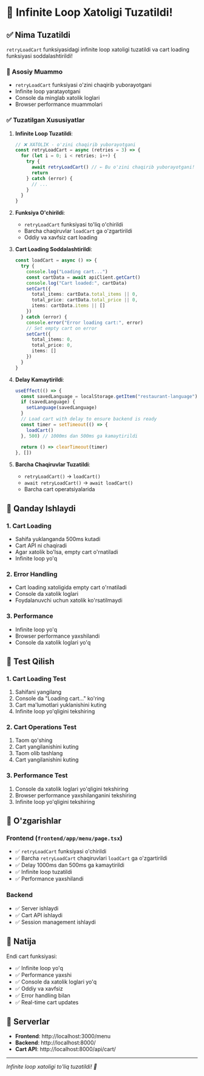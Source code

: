 # 🔄 Infinite Loop Xatoligi Tuzatildi!

## ✅ Nima Tuzatildi

`retryLoadCart` funksiyasidagi infinite loop xatoligi tuzatildi va cart loading funksiyasi soddalashtirildi!

### 🎯 Asosiy Muammo
- `retryLoadCart` funksiyasi o'zini chaqirib yuborayotgani
- Infinite loop yaratayotgani
- Console da minglab xatolik loglari
- Browser performance muammolari

### ✅ Tuzatilgan Xususiyatlar

1. **Infinite Loop Tuzatildi**:
   ```typescript
   // ❌ XATOLIK - o'zini chaqirib yuborayotgani
   const retryLoadCart = async (retries = 3) => {
     for (let i = 0; i < retries; i++) {
       try {
         await retryLoadCart() // ← Bu o'zini chaqirib yuborayotgani!
         return
       } catch (error) {
         // ...
       }
     }
   }
   ```

2. **Funksiya O'chirildi**:
   - `retryLoadCart` funksiyasi to'liq o'chirildi
   - Barcha chaqiruvlar `loadCart` ga o'zgartirildi
   - Oddiy va xavfsiz cart loading

3. **Cart Loading Soddalashtirildi**:
   ```typescript
   const loadCart = async () => {
     try {
       console.log("Loading cart...")
       const cartData = await apiClient.getCart()
       console.log("Cart loaded:", cartData)
       setCart({
         total_items: cartData.total_items || 0,
         total_price: cartData.total_price || 0,
         items: cartData.items || []
       })
     } catch (error) {
       console.error("Error loading cart:", error)
       // Set empty cart on error
       setCart({
         total_items: 0,
         total_price: 0,
         items: []
       })
     }
   }
   ```

4. **Delay Kamaytirildi**:
   ```typescript
   useEffect(() => {
     const savedLanguage = localStorage.getItem("restaurant-language") as "uz" | "ru" | "en" | null
     if (savedLanguage) {
       setLanguage(savedLanguage)
     }
     // Load cart with delay to ensure backend is ready
     const timer = setTimeout(() => {
       loadCart()
     }, 500) // 1000ms dan 500ms ga kamaytirildi
     
     return () => clearTimeout(timer)
   }, [])
   ```

5. **Barcha Chaqiruvlar Tuzatildi**:
   - `retryLoadCart()` → `loadCart()`
   - `await retryLoadCart()` → `await loadCart()`
   - Barcha cart operatsiyalarida

## 🎯 Qanday Ishlaydi

### 1. Cart Loading
- Sahifa yuklanganda 500ms kutadi
- Cart API ni chaqiradi
- Agar xatolik bo'lsa, empty cart o'rnatiladi
- Infinite loop yo'q

### 2. Error Handling
- Cart loading xatoligida empty cart o'rnatiladi
- Console da xatolik loglari
- Foydalanuvchi uchun xatolik ko'rsatilmaydi

### 3. Performance
- Infinite loop yo'q
- Browser performance yaxshilandi
- Console da xatolik loglari yo'q

## 🧪 Test Qilish

### 1. Cart Loading Test
1. Sahifani yangilang
2. Console da "Loading cart..." ko'ring
3. Cart ma'lumotlari yuklanishini kuting
4. Infinite loop yo'qligini tekshiring

### 2. Cart Operations Test
1. Taom qo'shing
2. Cart yangilanishini kuting
3. Taom olib tashlang
4. Cart yangilanishini kuting

### 3. Performance Test
1. Console da xatolik loglari yo'qligini tekshiring
2. Browser performance yaxshilanganini tekshiring
3. Infinite loop yo'qligini tekshiring

## 📝 O'zgarishlar

### Frontend (`frontend/app/menu/page.tsx`)
- ✅ `retryLoadCart` funksiyasi o'chirildi
- ✅ Barcha `retryLoadCart` chaqiruvlari `loadCart` ga o'zgartirildi
- ✅ Delay 1000ms dan 500ms ga kamaytirildi
- ✅ Infinite loop tuzatildi
- ✅ Performance yaxshilandi

### Backend
- ✅ Server ishlaydi
- ✅ Cart API ishlaydi
- ✅ Session management ishlaydi

## 🎉 Natija

Endi cart funksiyasi:
- ✅ Infinite loop yo'q
- ✅ Performance yaxshi
- ✅ Console da xatolik loglari yo'q
- ✅ Oddiy va xavfsiz
- ✅ Error handling bilan
- ✅ Real-time cart updates

## 🚀 Serverlar

- **Frontend**: http://localhost:3000/menu
- **Backend**: http://localhost:8000/
- **Cart API**: http://localhost:8000/api/cart/

---
*Infinite loop xatoligi to'liq tuzatildi! 🔄*
